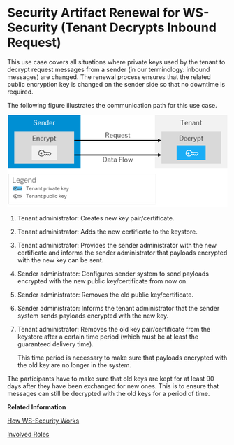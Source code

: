 <!-- loio192762b074da4dacbfa09034790c91a6 -->

# Security Artifact Renewal for WS-Security \(Tenant Decrypts Inbound Request\)

This use case covers all situations where private keys used by the tenant to decrypt request messages from a sender \(in our terminology: inbound messages\) are changed. The renewal process ensures that the related public encryption key is changed on the sender side so that no downtime is required.

The following figure illustrates the communication path for this use case.

 ![](images/SAP_HCI_Security_Renewal_-_WS_Security_Inbound_Request_Decrypt_e520af0.png) 

1.  Tenant administrator: Creates new key pair/certificate.
2.  Tenant administrator: Adds the new certificate to the keystore.
3.  Tenant administrator: Provides the sender administrator with the new certificate and informs the sender administrator that payloads encrypted with the new key can be sent.
4.  Sender administrator: Configures sender system to send payloads encrypted with the new public key/certificate from now on.
5.  Sender administrator: Removes the old public key/certificate.
6.  Sender administrator: Informs the tenant administrator that the sender system sends payloads encrypted with the new key.
7.  Tenant administrator: Removes the old key pair/certificate from the keystore after a certain time period \(which must be at least the guaranteed delivery time\).

    This time period is necessary to make sure that payloads encrypted with the old key are no longer in the system.


The participants have to make sure that old keys are kept for at least 90 days after they have been exchanged for new ones. This is to ensure that messages can still be decrypted with the old keys for a period of time.

**Related Information**  


[How WS-Security Works](how-ws-security-works-2f9a038.md "Messages can be protected according to the WS-Security standard.")

[Involved Roles](involved-roles-3968091.md "The security artifact renewal process requires that different persons perform a sequence of steps in a coordinated way on each side of the communication. The exact sequence depends on the kind of security material which is renewed and on the use case.")

